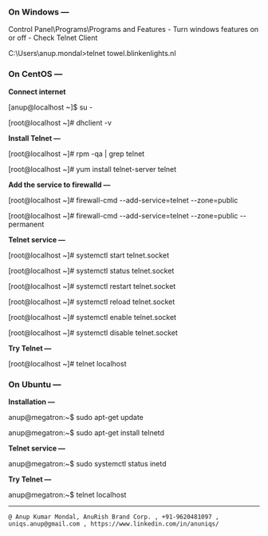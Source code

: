 ### On Windows — 

Control Panel\Programs\Programs and Features - Turn windows features on or off - Check Telnet Client

C:\Users\anup.mondal>telnet towel.blinkenlights.nl


  
### On CentOS  —

__Connect internet__

[anup@localhost ~]$ su -  

[root@localhost ~]# dhclient -v  


__Install Telnet  —__  

[root@localhost ~]# rpm -qa | grep telnet  

[root@localhost ~]# yum install telnet-server telnet  


__Add the service to firewalld  —__    

[root@localhost ~]# firewall-cmd --add-service=telnet --zone=public  

[root@localhost ~]# firewall-cmd --add-service=telnet --zone=public --permanent  


__Telnet service  —__  

[root@localhost ~]# systemctl start telnet.socket  

[root@localhost ~]# systemctl status telnet.socket  

[root@localhost ~]# systemctl restart telnet.socket  

[root@localhost ~]# systemctl reload telnet.socket  

[root@localhost ~]# systemctl enable telnet.socket  

[root@localhost ~]# systemctl disable telnet.socket  


__Try Telnet —__  

[root@localhost ~]# telnet localhost  


  
### On Ubuntu  —   

__Installation  —__   

anup@megatron:~$ sudo apt-get update  

anup@megatron:~$ sudo apt-get install telnetd  


__Telnet service  —__  

anup@megatron:~$ sudo systemctl status inetd  


__Try Telnet —__

anup@megatron:~$ telnet localhost  


<hr />

`@ Anup Kumar Mondal, AnuRish Brand Corp. , +91-9620481097 , uniqs.anup@gmail.com , https://www.linkedin.com/in/anuniqs/`
